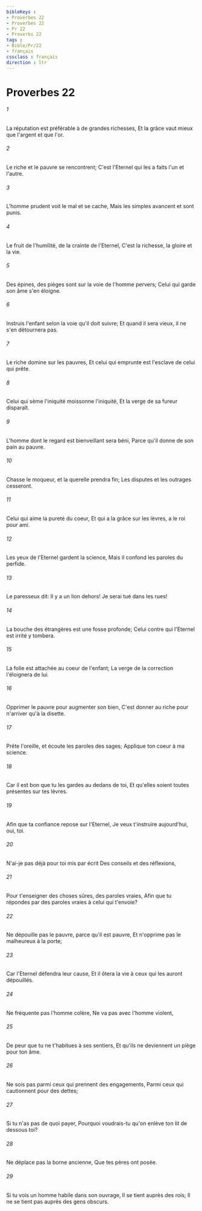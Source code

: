 ```yaml
---
bibleKeys : 
- Proverbes 22
- Proverbes 22
- Pr 22
- Proverbs 22
tags : 
- Bible/Pr/22
- français
cssclass : français
direction : ltr
---
```


# Proverbes 22

###### 1
La réputation est préférable à de grandes richesses, Et la grâce vaut mieux que l'argent et que l'or.
###### 2
Le riche et le pauvre se rencontrent; C'est l'Eternel qui les a faits l'un et l'autre.
###### 3
L'homme prudent voit le mal et se cache, Mais les simples avancent et sont punis.
###### 4
Le fruit de l'humilité, de la crainte de l'Eternel, C'est la richesse, la gloire et la vie.
###### 5
Des épines, des pièges sont sur la voie de l'homme pervers; Celui qui garde son âme s'en éloigne.
###### 6
Instruis l'enfant selon la voie qu'il doit suivre; Et quand il sera vieux, il ne s'en détournera pas.
###### 7
Le riche domine sur les pauvres, Et celui qui emprunte est l'esclave de celui qui prête.
###### 8
Celui qui sème l'iniquité moissonne l'iniquité, Et la verge de sa fureur disparaît.
###### 9
L'homme dont le regard est bienveillant sera béni, Parce qu'il donne de son pain au pauvre.
###### 10
Chasse le moqueur, et la querelle prendra fin; Les disputes et les outrages cesseront.
###### 11
Celui qui aime la pureté du coeur, Et qui a la grâce sur les lèvres, a le roi pour ami.
###### 12
Les yeux de l'Eternel gardent la science, Mais il confond les paroles du perfide.
###### 13
Le paresseux dit: Il y a un lion dehors! Je serai tué dans les rues!
###### 14
La bouche des étrangères est une fosse profonde; Celui contre qui l'Eternel est irrité y tombera.
###### 15
La folie est attachée au coeur de l'enfant; La verge de la correction l'éloignera de lui.
###### 16
Opprimer le pauvre pour augmenter son bien, C'est donner au riche pour n'arriver qu'à la disette.
###### 17
Prête l'oreille, et écoute les paroles des sages; Applique ton coeur à ma science.
###### 18
Car il est bon que tu les gardes au dedans de toi, Et qu'elles soient toutes présentes sur tes lèvres.
###### 19
Afin que ta confiance repose sur l'Eternel, Je veux t'instruire aujourd'hui, oui, toi.
###### 20
N'ai-je pas déjà pour toi mis par écrit Des conseils et des réflexions,
###### 21
Pour t'enseigner des choses sûres, des paroles vraies, Afin que tu répondes par des paroles vraies à celui qui t'envoie?
###### 22
Ne dépouille pas le pauvre, parce qu'il est pauvre, Et n'opprime pas le malheureux à la porte;
###### 23
Car l'Eternel défendra leur cause, Et il ôtera la vie à ceux qui les auront dépouillés.
###### 24
Ne fréquente pas l'homme colère, Ne va pas avec l'homme violent,
###### 25
De peur que tu ne t'habitues à ses sentiers, Et qu'ils ne deviennent un piège pour ton âme.
###### 26
Ne sois pas parmi ceux qui prennent des engagements, Parmi ceux qui cautionnent pour des dettes;
###### 27
Si tu n'as pas de quoi payer, Pourquoi voudrais-tu qu'on enlève ton lit de dessous toi?
###### 28
Ne déplace pas la borne ancienne, Que tes pères ont posée.
###### 29
Si tu vois un homme habile dans son ouvrage, Il se tient auprès des rois; Il ne se tient pas auprès des gens obscurs.
